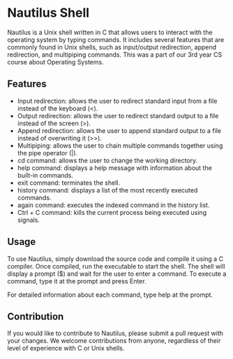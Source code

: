 # Nautilus Shell
Nautilus is a Unix shell written in C that allows users to interact with the operating system by typing commands. It includes several features that are commonly found in Unix shells, such as input/output redirection, append redirection, and multipiping commands. This was a part of our 3rd year CS course about Operating Systems.
## Features
- Input redirection: allows the user to redirect standard input from a file instead of the keyboard (<).
- Output redirection: allows the user to redirect standard output to a file instead of the screen (>).
- Append redirection: allows the user to append standard output to a file instead of overwriting it (>>).
- Multipiping: allows the user to chain multiple commands together using the pipe operator (|).
- cd command: allows the user to change the working directory.
- help command: displays a help message with information about the built-in commands.
- exit command: terminates the shell.
- history command: displays a list of the most recently executed commands.
- again command: executes the indexed command in the history list.
- Ctrl + C command: kills the current process being executed using signals.

## Usage
To use Nautilus, simply download the source code and compile it using a C compiler. Once compiled, run the executable to start the shell. The shell will display a prompt ($) and wait for the user to enter a command. To execute a command, type it at the prompt and press Enter.

For detailed information about each command, type help at the prompt.

## Contribution
If you would like to contribute to Nautilus, please submit a pull request with your changes. We welcome contributions from anyone, regardless of their level of experience with C or Unix shells.
